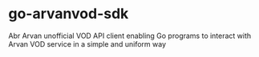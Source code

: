 # go-arvanvod-sdk
 Abr Arvan unofficial VOD API client enabling Go programs to interact with Arvan VOD service in a simple and uniform way
